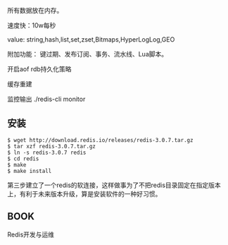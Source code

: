 
所有数据放在内存。

速度快：10w每秒

value:
string,hash,list,set,zset,Bitmaps,HyperLogLog,GEO

附加功能：
键过期、发布订阅、事务、流水线、Lua脚本。


开启aof rdb持久化策略

缓存重建


监控输出
./redis-cli monitor


## 安装
```
$ wget http://download.redis.io/releases/redis-3.0.7.tar.gz
$ tar xzf redis-3.0.7.tar.gz
$ ln -s redis-3.0.7 redis
$ cd redis
$ make
$ make install
```
第三步建立了一个redis的软连接，这样做事为了不把redis目录固定在指定版本上，有利于未来版本升级，算是安装软件的一种好习惯。


## BOOK
Redis开发与运维
